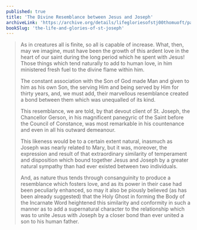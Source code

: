 ```yaml
---
published: true
title: 'The Divine Resemblance between Jesus and Joseph'
archiveLink: 'https://archive.org/details/lifegloriesofstj00thomuoft/page/384?view=theater'
bookSlug: 'the-life-and-glories-of-st-joseph'
---
```


> As in creatures all is finite, so all is capable of increase. What, then, may we imagine, must have been the growth of this ardent love in the heart of our saint during the long period which he spent with Jesus! Those things which tend naturally to add to human love, in him ministered fresh fuel to the divine flame within him.
>
> The constant association with the Son of God made Man and given to him as his own Son, the serving Him and being served by Him for thirty years, and, we must add, their marvellous resemblance created a bond between them which was unequalled of its kind.
>
> This resemblance, we are told, by that devout client of St. Joseph, the Chancellor Gerson, in his magnificent panegyric of the Saint before the Council of Constance, was most remarkable in his countenance and even in all his outward demeanour.
>
> This likeness would be to a certain extent natural, inasmuch as Joseph was nearly related to Mary, but it was, moreover, the expression and result of that extraordinary similarity of temperament and disposition which bound together Jesus and Joseph by a greater natural sympathy than had ever existed between two individuals.
>
> And, as nature thus tends through consanguinity to produce a resemblance which fosters love, and as its power in their case had been peculiarly enhanced, so may it also be piously believed (as has been already suggested) that the Holy Ghost in forming the Body of the Incarnate Word heightened this similarity and conformity in such a manner as to add a supernatural character to the relationship which was to unite Jesus with Joseph by a closer bond than ever united a son to his human father.